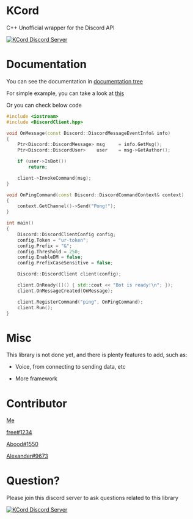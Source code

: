 # KCord
C++ Unofficial wrapper for the Discord API

[![KCord Discord Server](https://discord.com/api/guilds/868134117965955162/embed.png?style=shield)](https://discord.gg/YQg8x29MPw)

# Documentation
You can see the documentation in [documentation tree](https://github.com/zKevz/KCord/tree/main/documentation)

For simple example, you can take a look at [this](https://github.com/zKevz/KCord/blob/main/examples/SimpleBot.cpp)

Or you can check below code
```cpp
#include <iostream>
#include <DiscordClient.hpp>

void OnMessage(const Discord::DiscordMessageEventInfo& info)
{
    Ptr<Discord::DiscordMessage> msg     = info.GetMsg();
    Ptr<Discord::DiscordUser>    user    = msg->GetAuthor();

    if (user->IsBot())
        return;

    client->InvokeCommand(msg);
}

void OnPingCommand(const Discord::DiscordCommandContext& context)
{
    context.GetChannel()->Send("Pong!");
}

int main()
{
    Discord::DiscordClientConfig config;
    config.Token = "ur-token";
    config.Prefix = "&";
    config.Threshold = 250;
    config.EnableDM = false;
    config.PrefixCaseSensitive = false;

    Discord::DiscordClient client(config);

    client.OnReady([]() { std::cout << "Bot is ready!\n"; });
    client.OnMessageCreated(OnMessage);

    client.RegisterCommand("ping", OnPingCommand);
    client.Run();
}

```

# Misc
This library is not done yet, and there is plenty features to add, such as:

- Voice, from connecting to sending data, etc

- More framework

# Contributor
[Me](https://github.com/zKevz)

[free#1234](https://github.com/smhman)

[Abood#1550](https://github.com/AboodTBR)

[Alexander#9673](https://github.com/Alexander9673)

# Question?
Please join this discord server to ask questions related to this library

[![KCord Discord Server](https://discord.com/api/guilds/868134117965955162/embed.png?style=banner4)](https://discord.gg/YQg8x29MPw)